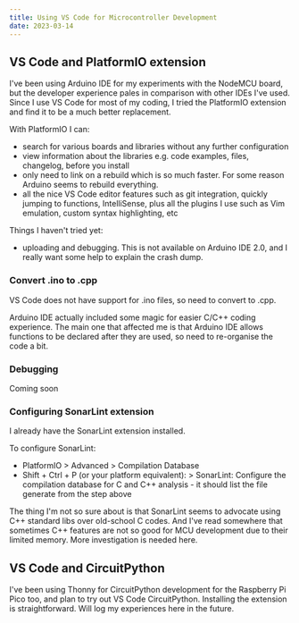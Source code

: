 ```yaml
---
title: Using VS Code for Microcontroller Development
date: 2023-03-14
---
```

## VS Code and PlatformIO extension

I've been using Arduino IDE for my experiments with the NodeMCU board, but the developer experience pales in comparison with other IDEs I've used. Since I use VS Code for most of my coding, I tried the PlatformIO extension and find it to be a much better replacement.

With PlatformIO I can:

- search for various boards and libraries without any further configuration
- view information about the libraries e.g. code examples, files, changelog, before you install
- only need to link on a rebuild which is so much faster. For some reason Arduino seems to rebuild everything.
- all the nice VS Code editor features such as git integration, quickly jumping to functions, IntelliSense, plus all the plugins I use such as Vim emulation, custom syntax highlighting, etc

Things I haven't tried yet:

- uploading and debugging. This is not available on Arduino IDE 2.0, and I really want some help to explain the crash dump.

### Convert .ino to .cpp

VS Code does not have support for .ino files, so need to convert to .cpp.

Arduino IDE actually included some magic for easier C/C++ coding experience. The main one that affected me is that Arduino IDE allows functions to be declared after they are used, so need to re-organise the code a bit.

### Debugging

Coming soon

### Configuring SonarLint extension

I already have the SonarLint extension installed.

To configure SonarLint:

- PlatformIO > Advanced > Compilation Database
- Shift + Ctrl + P (or your platform equivalent): > SonarLint: Configure the compilation database for C and C++ analysis - it should list the file generate from the step above

The thing I'm not so sure about is that SonarLint seems to advocate using C++ standard libs over old-school C codes. And I've read somewhere that sometimes C++ features are not so good for MCU development due to their limited memory. More investigation is needed here.

## VS Code and CircuitPython

I've been using Thonny for CircuitPython development for the Raspberry Pi Pico too, and plan to try out VS Code CircuitPython. Installing the extension is straightforward. Will log my experiences here in the future.
